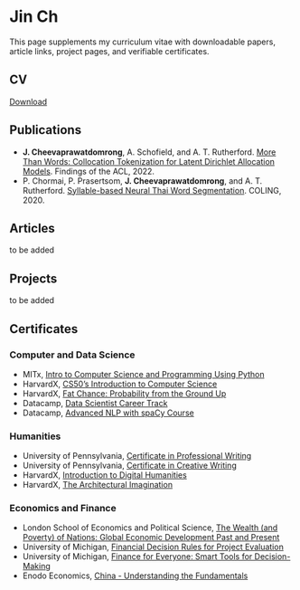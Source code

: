 # Jin Ch

This page supplements my curriculum vitae with downloadable papers, article links, project pages, and verifiable certificates.

## CV

[Download](assets/docs/cheeva_cv.pdf)

## Publications

- **J. Cheevaprawatdomrong**, A. Schofield, and A. T. Rutherford. [More Than Words:
Collocation Tokenization for Latent Dirichlet Allocation Models](assets/docs/More_Than_Words.pdf). Findings of the ACL, 2022.
- P. Chormai, P. Prasertsom, **J. Cheevaprawatdomrong**, and A. T. Rutherford.
[Syllable-based Neural Thai Word Segmentation](assets/docs/Word_Segmentation.pdf). COLING, 2020.

## Articles

to be added

## Projects

to be added

## Certificates

### Computer and Data Science
- MITx, [Intro to Computer Science and Programming Using Python](https://courses.edx.org/certificates/fef8542658bd4d91be23591e382129a6)
- HarvardX, [CS50’s Introduction to Computer Science](https://courses.edx.org/certificates/e9ea6c9ab4884687b80c536f0394a0e7)
- HarvardX, [Fat Chance: Probability from the Ground Up](https://courses.edx.org/certificates/c7610a6396684fbb84e0682820e8bf28)
- Datacamp, [Data Scientist Career Track](https://www.datacamp.com/statement-of-accomplishment/track/3b56e2dbdde893aaf1e066736752f88a3ecd1da3)
- Datacamp, [Advanced NLP with spaCy Course](https://www.datacamp.com/statement-of-accomplishment/course/e25048004b6ea979f69c1efc25f49678553b0313)

### Humanities
- University of Pennsylvania, [Certificate in Professional Writing]()
- University of Pennsylvania, [Certificate in Creative Writing]()
- HarvardX, [Introduction to Digital Humanities](https://courses.edx.org/certificates/b011e916c3f24aae919865a9af89c874)
- HarvardX, [The Architectural Imagination](https://courses.edx.org/certificates/015d94b104934ad088c3bd7afff80b3e)

### Economics and Finance
- London School of Economics and Political Science, [The Wealth (and Poverty) of
Nations: Global Economic Development Past and Present]()
- University of Michigan, [Financial Decision Rules for Project Evaluation](https://courses.edx.org/certificates/c5da5308db6d4c55b4c604a25f6a5e59)
- University of Michigan, [Finance for Everyone: Smart Tools for Decision-Making](https://courses.edx.org/certificates/e2d4fa15441945d984485bb2b5ff4bc7)
- Enodo Economics, [China - Understanding the Fundamentals](https://courses.edx.org/certificates/1f32aee413384e979c4ce5b75d2a97b9)





<!--
## Welcome to GitHub Pages
- You can use the [editor on GitHub](https://github.com/jin236248/jin236248.github.io/edit/main/index.md) to maintain and preview the content for your website in Markdown files.
- For more details see [Basic writing and formatting syntax](https://docs.github.com/en/github/writing-on-github/getting-started-with-writing-and-formatting-on-github/basic-writing-and-formatting-syntax).
- Your Pages site will use the layout and styles from the Jekyll theme you have selected in your [repository settings](https://github.com/jin236248/jin236248.github.io/settings/pages). The name of this theme is saved in the Jekyll `_config.yml` configuration file.
- Having trouble with Pages? Check out our [documentation](https://docs.github.com/categories/github-pages-basics/) or [contact support](https://support.github.com/contact) and we’ll help you sort it out.
-->
